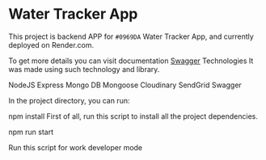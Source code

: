 # Water Tracker App

This project is backend APP for `#0969DA` Water Tracker App, and currently deployed on Render.com.

To get more details you can visit documentation [Swagger](https://water-tracker-backend-314i.onrender.com/api/docs/)
Technologies
It was made using such technology and library.

NodeJS
Express
Mongo DB
Mongoose
Cloudinary
SendGrid
Swagger

In the project directory, you can run:

npm install
First of all, run this script to install all the project dependencies.

npm run start

Run this script for work developer mode
